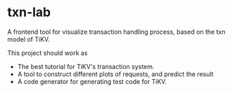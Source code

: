 # txn-lab

A frontend tool for visualize transaction handling process, based on the txn model of TiKV. 

This project should work as 

- The best tutorial for TiKV's transaction system.
- A tool to construct different plots of requests, and predict the result 
- A code generator for generating test code for TiKV.
